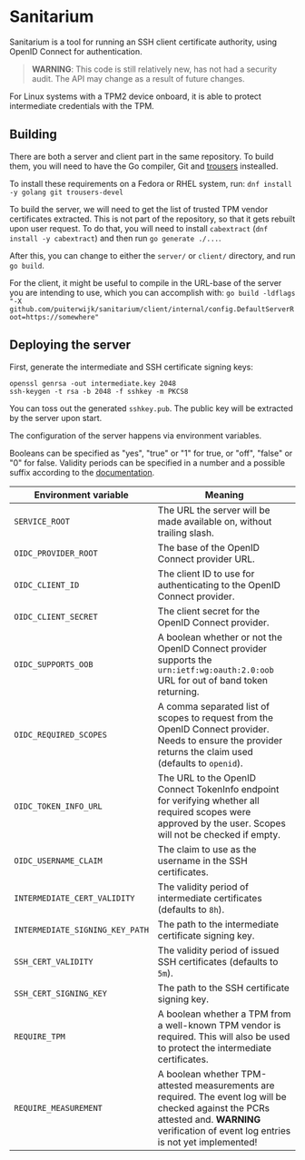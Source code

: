 # Sanitarium

Sanitarium is a tool for running an SSH client certificate authority, using OpenID Connect for authentication.

> **WARNING**: This code is still relatively new, has not had a security audit. The API may change as a result of future changes.

For Linux systems with a TPM2 device onboard, it is able to protect intermediate credentials with the TPM.


## Building

There are both a server and client part in the same repository.
To build them, you will need to have the Go compiler, Git and [trousers](http://trousers.sourceforge.net/) instealled.

To install these requirements on a Fedora or RHEL system, run: `dnf install -y golang git trousers-devel`

To build the server, we will need to get the list of trusted TPM vendor certificates extracted.
This is not part of the repository, so that it gets rebuilt upon user request.
To do that, you will need to install `cabextract` (`dnf install -y cabextract`) and then run `go generate ./...`.

After this, you can change to either the `server/` or `client/` directory, and run `go build`.

For the client, it might be useful to compile in the URL-base of the server you are intending to use, which you can accomplish with:
`go build -ldflags "-X github.com/puiterwijk/sanitarium/client/internal/config.DefaultServerRoot=https://somewhere"`


## Deploying the server

First, generate the intermediate and SSH certificate signing keys:

```
openssl genrsa -out intermediate.key 2048
ssh-keygen -t rsa -b 2048 -f sshkey -m PKCS8
```

You can toss out the generated `sshkey.pub`. The public key will be extracted by the server upon start.

The configuration of the server happens via environment variables.

Booleans can be specified as "yes", "true" or "1" for true, or "off", "false" or "0" for false.
Validity periods can be specified in a number and a possible suffix according to the [documentation](https://golang.org/pkg/time/#ParseDuration).

| Environment variable   | Meaning |
|------------------------|---------|
| `SERVICE_ROOT`         | The URL the server will be made available on, without trailing slash. |
| `OIDC_PROVIDER_ROOT`   | The base of the OpenID Connect provider URL. |
| `OIDC_CLIENT_ID`       | The client ID to use for authenticating to the OpenID Connect provider. |
| `OIDC_CLIENT_SECRET`   | The client secret for the OpenID Connect provider. |
| `OIDC_SUPPORTS_OOB`    | A boolean whether or not the OpenID Connect provider supports the `urn:ietf:wg:oauth:2.0:oob` URL for out of band token returning. |
| `OIDC_REQUIRED_SCOPES` | A comma separated list of scopes to request from the OpenID Connect provider. Needs to ensure the provider returns the claim used (defaults to `openid`). |
| `OIDC_TOKEN_INFO_URL`  | The URL to the OpenID Connect TokenInfo endpoint for verifying whether all required scopes were approved by the user. Scopes will not be checked if empty. |
| `OIDC_USERNAME_CLAIM`  | The claim to use as the username in the SSH certificates. |
| `INTERMEDIATE_CERT_VALIDITY` | The validity period of intermediate certificates (defaults to `8h`). |
| `INTERMEDIATE_SIGNING_KEY_PATH` | The path to the intermediate certificate signing key. |
| `SSH_CERT_VALIDITY`    | The validity period of issued SSH certificates (defaults to `5m`). |
| `SSH_CERT_SIGNING_KEY` | The path to the SSH certificate signing key. |
| `REQUIRE_TPM`          | A boolean whether a TPM from a well-known TPM vendor is required. This will also be used to protect the intermediate certificates. |
| `REQUIRE_MEASUREMENT`  | A boolean whether TPM-attested measurements are required. The event log will be checked against the PCRs attested and. **WARNING** verification of event log entries is not yet implemented! |
